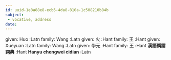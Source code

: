 ```yaml
---
id: uuid-1e8a88e8-ecb5-4da8-810a-1c508210b84b
subject: 
 - vocative, address
date: 
---
```


given: Huo :Latn
family: Wang :Latn
given: 火 :Hant
family: 王 :Hant
given: Xueyuan :Latn
family: Wang :Latn
given: 學元 :Hant
family: 王 :Hant
**漢語稱謂詞典** :Hant
**Hanyu chengwei cidian** :Latn
